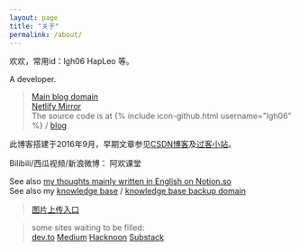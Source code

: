 ```yaml
---
layout: page
title: "关于"
permalink: /about/
---
```


欢欢，常用id：lgh06 HapLeo 等。  

A developer.  
> [Main blog domain](https://blog.hapleo.com/)  
> [Netlify Mirror](https://hapleo.netlify.app/)  
The source code is at 
{% include icon-github.html username="lgh06" %} /
[blog](https://github.com/lgh06/blog)  

此博客搭建于2016年9月，早期文章参见[CSDN博客](http://blog.csdn.net/lgh06/)及[过客小站](http://passby.me)。  

Bilibili/西瓜视频/新浪微博： 阿欢课堂

See also [my thoughts mainly written in English on Notion.so](https://daniel-gehuan-liu.notion.site/Daniel-Gehuan-Liu-s-thoughts-4cbccba1880044aea740def4294dab65)    
See also my [knowledge base](https://kb.hapleo.com/) / [knowledge base backup domain](https://daniel-kb.pages.dev/)




> [图片上传入口](https://signin.aliyun.com/1172842783134088/login.htm)  

> some sites waiting to be filled:  
[dev.to](https://dev.to/lgh06)  [Medium](https://medium.com/@lgh06) 
[Hacknoon](https://hackernoon.com/u/lgh06) [Substack](https://lgh06.substack.com/)